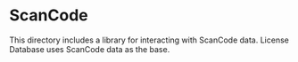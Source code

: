 # ScanCode

This directory includes a library for interacting with ScanCode data. License Database uses
ScanCode data as the base.
